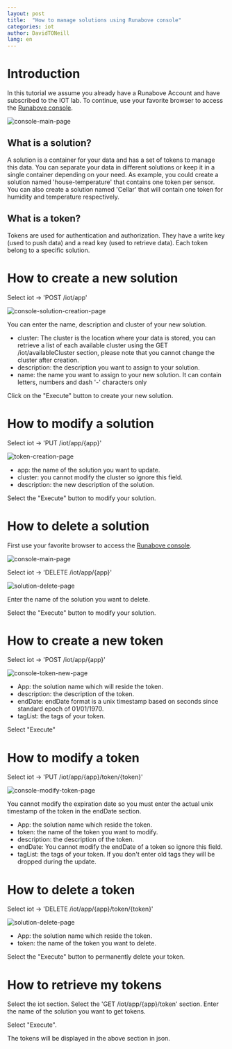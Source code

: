 ```yaml
---
layout: post
title:  "How to manage solutions using Runabove console"
categories: iot
author: DavidTONeill
lang: en
---
```


# Introduction

In this tutorial we assume you already have a Runabove Account and have subscribed to the IOT lab.
To continue, use your favorite browser to access the [Runabove console](https://api.runabove.com/console/).
                    
![console-main-page][1]
 
## What is a solution?
 
A solution is a container for your data and has a set of tokens to manage this data. 
You can separate your data in different solutions or keep it in a single container depending on your need. 
As example, you could create a solution named 'house-temperature' that contains one token per sensor. 
You can also create a solution named 'Cellar' that will contain one token for humidity and temperature respectively.
 
## What is a token?
 
Tokens are used for authentication and authorization. 
They have a write key (used to push data) and a read key (used to retrieve data). 
Each token belong to a specific solution.

# How to create a new solution

Select iot -> 'POST /iot/app'

![console-solution-creation-page][2]

You can enter the name, description and cluster of your new solution.

  * cluster: The cluster is the location where your data is stored, 
  you can retrieve a list of each available cluster using the GET /iot/availableCluster section, 
  please note that you cannot change the cluster after creation.
  * description: the description you want to assign to your solution.
  * name: the name you want to assign to your new solution. It can contain letters, numbers and dash '-' characters only

Click on the "Execute" button to create your new solution.

# How to modify a solution

Select iot -> 'PUT /iot/app/{app}'

![token-creation-page][3]

  * app: the name of the solution you want to update.
  * cluster: you cannot modify the cluster so ignore this field.
  * description: the new description of the solution.

Select the "Execute" button to modify your solution.

# How to delete a solution

First use your favorite browser to access the [Runabove console](https://api.runabove.com/console/).

![console-main-page][1]

Select iot -> 'DELETE /iot/app/{app}'

![solution-delete-page][4]

Enter the name of the solution you want to delete.

Select the "Execute" button to modify your solution.

# How to create a new token

Select iot -> 'POST /iot/app/{app}'

![console-token-new-page][5]

  * App: the solution name which will reside the token.
  * description: the description of the token.
  * endDate: endDate format is a unix timestamp based on seconds since standard epoch of 01/01/1970.
  * tagList: the tags of your token.

Select "Execute"

# How to modify a token

Select iot -> 'PUT /iot/app/{app}/token/{token}'

![console-modify-token-page][6]

You cannot modify the expiration date so you must enter the actual unix timestamp of the token in the endDate section.

  * App: the solution name which reside the token.
  * token: the name of the token you want to modify.
  * description: the description of the token.
  * endDate: You cannot modify the endDate of a token so ignore this field.
  * tagList: the tags of your token. If you don't enter old tags they will be dropped during the update.
  
# How to delete a token

Select iot -> 'DELETE /iot/app/{app}/token/{token}'

![solution-delete-page][7]

  * App: the solution name which reside the token.
  * token: the name of the token you want to delete.

Select the "Execute" button to permanently delete your token.

# How to retrieve my tokens

Select the iot section.
Select the 'GET /iot/app/{app}/token' section.
Enter the name of the solution you want to get tokens.

Select "Execute".

The tokens will be displayed in the above section in json.

  [1]: /kb/images/2015-08-10-how-to-manage-solutions-using-runabove-console/main-page.png
  [2]: /kb/images/2015-08-10-how-to-manage-solutions-using-runabove-console/solution-creation-page.png
  [3]: /kb/images/2015-08-10-how-to-manage-solutions-using-runabove-console/solution-modification-page.png
  [4]: /kb/images/2015-08-10-how-to-manage-solutions-using-runabove-console/solution-remove-page.png
  [5]: /kb/images/2015-08-10-how-to-manage-solutions-using-runabove-console/token-creation-page.png
  [6]: /kb/images/2015-08-10-how-to-manage-solutions-using-runabove-console/token-modification-page.png
  [7]: /kb/images/2015-08-10-how-to-manage-solutions-using-runabove-console/token-remove-page.png
